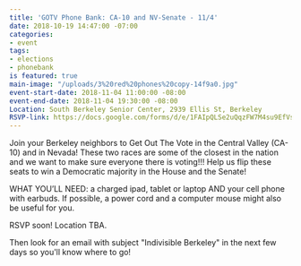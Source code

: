 ```yaml
---
title: 'GOTV Phone Bank: CA-10 and NV-Senate - 11/4'
date: 2018-10-19 14:47:00 -07:00
categories:
- event
tags:
- elections
- phonebank
is featured: true
main-image: "/uploads/3%20red%20phones%20copy-14f9a0.jpg"
event-start-date: 2018-11-04 11:00:00 -08:00
event-end-date: 2018-11-04 19:30:00 -08:00
Location: South Berkeley Senior Center, 2939 Ellis St, Berkeley
RSVP-link: https://docs.google.com/forms/d/e/1FAIpQLSe2uQqzFW7M4su9EfVs81r_d6f2rUfSwGhW4679A-tnciyJQg/viewform
---
```


Join your Berkeley neighbors to Get Out The Vote in the Central Valley (CA-10) and in Nevada! These two races are some of the closest in the nation and we want to make sure everyone there is voting!!! Help us flip these seats to win a Democratic majority in the House and the Senate!

WHAT YOU’LL NEED: a charged ipad, tablet or laptop AND your cell phone with earbuds. If possible, a power cord and a computer mouse might also be useful for you.

RSVP soon!
Location TBA.

Then look for an email with subject "Indivisible Berkeley" in the next few days so you'll know where to go!
